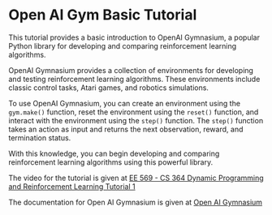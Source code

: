# Open AI Gym Basic Tutorial

This tutorial provides a basic introduction to OpenAI Gymnasium, a popular Python library for developing and comparing reinforcement learning algorithms.

OpenAI Gymnasium provides a collection of environments for developing and testing reinforcement learning algorithms. These environments include classic control tasks, Atari games, and robotics simulations.

To use OpenAI Gymnasium, you can create an environment using the `gym.make()` function, reset the environment using the `reset()` function, and interact with the environment using the `step()` function. The `step()` function takes an action as input and returns the next observation, reward, and termination status.

With this knowledge, you can begin developing and comparing reinforcement learning algorithms using this powerful library.

The video for the tutorial is given at [EE 569 - CS 364 Dynamic Programming and Reinforcement Learning Tutorial 1](https://youtu.be/Q8vQ2xblppw)

The documentation for Open AI Gymnasium is given at [Open AI Gymnasium](https://gymnasium.farama.org/)
